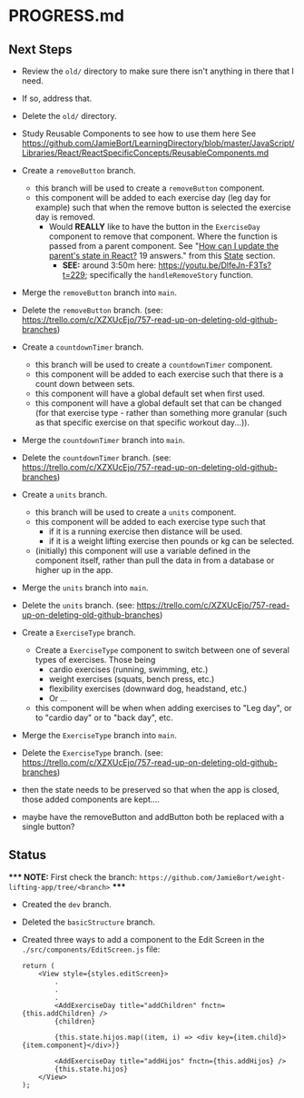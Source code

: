 # PROGRESS.md

## Next Steps

* Review the `old/` directory to make sure there isn't anything in there that I need.

* If so, address that.

* Delete the  `old/` directory.

* Study Reusable Components to see how to use them here
    See https://github.com/JamieBort/LearningDirectory/blob/master/JavaScript/Libraries/React/ReactSpecificConcepts/ReusableComponents.md

* Create a `removeButton` branch.
    * this branch will be used to create a `removeButton` component.
    * this component will be added to each exercise day (leg day for example) such that when the remove button is selected the exercise day is removed.
        * Would **REALLY** like to have the button in the `ExerciseDay` component to remove that component. Where the function is passed from a parent component. See "[How can I update the parent's state in React?](https://stackoverflow.com/questions/35537229/how-can-i-update-the-parents-state-in-react) 19 answers." from this [State](https://github.com/JamieBort/LearningDirectory/blob/master/JavaScript/Libraries/React/ReactSpecificConcepts/State.md#state) section.
            * **SEE:** around 3:50m here: https://youtu.be/DlfeJn-F3Ts?t=229; specifically  the `handleRemoveStory` function.

    
* Merge the `removeButton` branch into `main`.
* Delete the `removeButton` branch. (see: https://trello.com/c/XZXUcEjo/757-read-up-on-deleting-old-github-branches)


* Create a `countdownTimer` branch.
    * this branch will be used to create a `countdownTimer` component.
    * this component will be added to each exercise such that there is a count down between sets.
    * this component will have a global default set when first used.
    * this component will have a global default set that can be changed (for that exercise type - rather than something more granular (such as that specific exercise on that specific workout day...)).
    
* Merge the `countdownTimer` branch into `main`.
* Delete the `countdownTimer` branch. (see: https://trello.com/c/XZXUcEjo/757-read-up-on-deleting-old-github-branches)
    

* Create a `units` branch.
    * this branch will be used to create a `units` component.
    * this component will be added to each exercise type such that 
        * if it is a running exercise then distance will be used.
        * if it is a weight lifting exercise then pounds or kg can be selected.
    * (initially) this component will use a variable defined in the component itself, rather than pull the data in from a database or higher up in the app.

* Merge the `units` branch into `main`.
* Delete the `units` branch. (see: https://trello.com/c/XZXUcEjo/757-read-up-on-deleting-old-github-branches)
<branch name>

* Create a `ExerciseType` branch.
    * Create a `ExerciseType` component to switch between one of several types of exercises. Those being
        * cardio exercises (running, swimming, etc.)
        * weight exercises (squats, bench press, etc.)
        * flexibility exercises (downward dog, headstand, etc.)
        * Or ...
    * this component will be when when adding exercises to "Leg day", or to "cardio day" or to "back day", etc.

* Merge the `ExerciseType` branch into `main`.
* Delete the `ExerciseType` branch. (see: https://trello.com/c/XZXUcEjo/757-read-up-on-deleting-old-github-branches)


* then the state needs to be preserved so that when the app is closed, those added components are kept....

* maybe have the removeButton and addButton both be replaced with a single button?

## Status
**\*\*\* NOTE:** First check the branch: `https://github.com/JamieBort/weight-lifting-app/tree/<branch>` **\*\*\***

* Created the `dev` branch.

* Deleted the `basicStructure` branch.

* Created three ways to add a component to the Edit Screen in the `./src/components/EditScreen.js` file:

    ```
    return (
        <View style={styles.editScreen}>
            .
            .
            .
            <AddExerciseDay title="addChildren" fnctn={this.addChildren} />
            {children}

            {this.state.hijos.map((item, i) => <div key={item.child}>{item.component}</div>)}

            <AddExerciseDay title="addHijos" fnctn={this.addHijos} />
            {this.state.hijos}
        </View>
    );
    ```